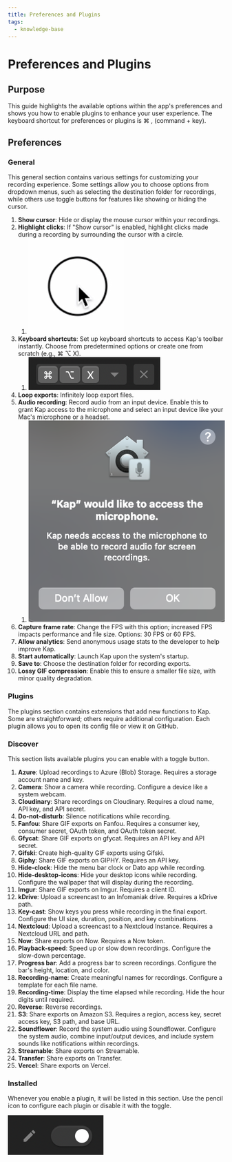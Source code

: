 ```yaml
---
title: Preferences and Plugins
tags:
  - knowledge-base
---
```


# Preferences and Plugins

## **Purpose**

This guide highlights the available options within the app's preferences and shows you how to enable plugins to enhance your user experience. The keyboard shortcut for preferences or plugins is ⌘ , (command + key).

## **Preferences**

### General

This general section contains various settings for customizing your recording experience. Some settings allow you to choose options from dropdown menus, such as selecting the destination folder for recordings, while others use toggle buttons for features like showing or hiding the cursor.

  1. **Show cursor**: Hide or display the mouse cursor within your recordings.
  2. **Highlight clicks**: If "Show cursor" is enabled, highlight clicks made during a recording by surrounding the cursor with a circle.
     1. ![Circle surrounding cursor](../../assets/img/Preferences-and-Plugins_360709_images/360730.jpg)
  3. **Keyboard shortcuts**: Set up keyboard shortcuts to access Kap's toolbar instantly. Choose from predetermined options or create one from scratch (e.g., ⌘ ⌥ X).
     1. ![Configured keyboard shortcut](../../assets/img/Preferences-and-Plugins_360709_images/262587.png)
  4. **Loop exports**: Infinitely loop export files.
  5. **Audio recording**: Record audio from an input device. Enable this to grant Kap access to the microphone and select an input device like your Mac's microphone or a headset.
     1. ![Kap requesting access to microphone](../../assets/img/Preferences-and-Plugins_360709_images/360742.png)
  6.  **Capture frame rate**: Change the FPS with this option; increased FPS impacts performance and file size. Options: 30 FPS or 60 FPS.
  7. **Allow analytics**: Send anonymous usage stats to the developer to help improve Kap.
  8. **Start automatically**: Launch Kap upon the system's startup.
  9.  **Save to**: Choose the destination folder for recording exports.
  10.  **Lossy GIF compression**: Enable this to ensure a smaller file size, with minor quality degradation.

### Plugins

The plugins section contains extensions that add new functions to Kap. Some are straightforward; others require additional configuration. Each plugin allows you to open its config file or view it on GitHub.

### Discover

This section lists available plugins you can enable with a toggle button.

  1. **Azure**: Upload recordings to Azure (Blob) Storage. Requires a storage account name and key.
  2. **Camera**: Show a camera while recording. Configure a device like a system webcam.
  3. **Cloudinary**: Share recordings on Cloudinary. Requires a cloud name, API key, and API secret.
  4. **Do-not-disturb**: Silence notifications while recording.
  5. **Fanfou**: Share GIF exports on Fanfou. Requires a consumer key, consumer secret, OAuth token, and OAuth token secret.
  6. **Gfycat**: Share GIF exports on gfycat. Requires an API key and API secret.
  7. **Gifski**: Create high-quality GIF exports using Gifski.
  8. **Giphy**: Share GIF exports on GIPHY. Requires an API key.
  9. **Hide-clock**: Hide the menu bar clock or Dato app while recording.
  10. **Hide-desktop-icons**: Hide your desktop icons while recording. Configure the wallpaper that will display during the recording.
  11. **Imgur**: Share GIF exports on Imgur. Requires a client ID.
  12. **kDrive**: Upload a screencast to an Infomaniak drive. Requires a kDrive path.
  13. **Key-cast**: Show keys you press while recording in the final export. Configure the UI size, duration, position, and key combinations.
  14. **Nextcloud**: Upload a screencast to a Nextcloud Instance. Requires a Nextcloud URL and path.
  15. **Now**: Share exports on Now. Requires a Now token.
  16. **Playback-speed**: Speed up or slow down recordings. Configure the slow-down percentage.
  17. **Progress bar**: Add a progress bar to screen recordings. Configure the bar's height, location, and color.
  18. **Recording-name**: Create meaningful names for recordings. Configure a template for each file name.
  19. **Recording-time**: Display the time elapsed while recording. Hide the hour digits until required.
  20. **Reverse**: Reverse recordings.
  21. **S3**: Share exports on Amazon S3. Requires a region, access key, secret access key, S3 path, and base URL.
  22. **Soundflower**: Record the system audio using Soundflower. Configure the system audio, combine input/output devices, and include system sounds like notifications within recordings.
  23. **Streamable**: Share exports on Streamable.
  24. **Transfer**: Share exports on Transfer.
  25. **Vercel**: Share exports on Vercel.

### Installed

Whenever you enable a plugin, it will be listed in this section. Use the pencil icon to configure each plugin or disable it with the toggle.

![Plugin enable toggle](../../assets/img/Preferences-and-Plugins_360709_images/328008.png)


